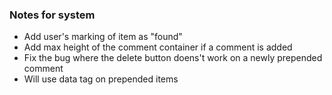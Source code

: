 <h3>Notes for system</h3>
<ul>
	<li>Add user's marking of item as "found"</li>
	<li>Add max height of the comment container if a comment is added</li>
	<li>Fix the bug where the delete button doens't work on a newly prepended comment</li>
	<li>Will use data tag on prepended items</li>
</ul>
